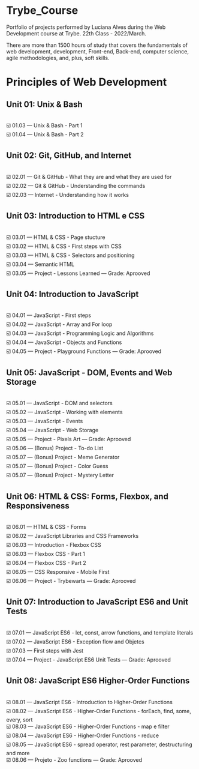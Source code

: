 # Trybe_Course 

Portfolio of projects performed by Luciana Alves during the Web Development course at Trybe. 22th Class - 2022/March.

There are more than 1500 hours of study that covers the fundamentals of web development, development, Front-end, Back-end, computer science, agile methodologies, and, plus, soft skills.

# Principles of Web Development 

 <h2> Unit 01: Unix & Bash </h2>
 <br> 
 ☑️ 01.03 — Unix & Bash - Part 1
 <div>
 ☑️ 01.04 — Unix & Bash - Part 2
 </br>
 
 <h2> Unit 02: Git, GitHub, and Internet </h2>
 <br>
 ☑️  02.01 — Git & GitHub - What they are and what they are used for
 <div>
 ☑️ 02.02 — Git & GitHub - Understanding the commands
 <div>
 ☑️  02.03 — Internet - Understanding how it works
 </br>
  
  <h2> Unit 03: Introduction to HTML e CSS </h2>
 <br>
 ☑️ 03.01 — HTML & CSS - Page stucture
 <div>
 ☑️ 03.02 — HTML & CSS - First steps with CSS
  <div>
 ☑️ 03.03 — HTML & CSS - Selectors and positioning
 <div>
 ☑️ 03.04 — Semantic HTML
 <div>
 ☑️ 03.05 — Project - Lessons Learned — Grade: Aprooved
 </br>

<h2> Unit 04: Introduction to JavaScript </h2>
<br>
 ☑️ 04.01 — JavaScript - First steps
<div>
 ☑️ 04.02 — JavaScript - Array and For loop
<div>
 ☑️ 04.03 — JavaScript - Programming Logic and Algorithms
<div>
 ☑️ 04.04 — JavaScript - Objects and Functions
<div>
 ☑️ 04.05 — Project - Playground Functions — Grade: Aprooved
</br>

<h2> Unit 05: JavaScript - DOM, Events and Web Storage </h2>
<br>
☑️ 05.01 — JavaScript - DOM and selectors
<div>
☑️ 05.02 — JavaScript - Working with elements
<div>
☑️ 05.03 — JavaScript - Events
<div>
☑️ 05.04 — JavaScript - Web Storage
<div>
☑️ 05.05 — Project - Pixels Art — Grade: Aprooved
<div>
☑️ 05.06 — (Bonus) Project - To-do List
<div>
☑️ 05.07 — (Bonus) Project - Meme Generator
<div>
☑️ 05.07 — (Bonus) Project - Color Guess
<div>
☑️ 05.07 — (Bonus) Project - Mystery Letter
</br>

<h2> Unit 06: HTML & CSS: Forms, Flexbox, and Responsiveness </h2>
<br>
☑️ 06.01 — HTML & CSS - Forms
<br>
☑️ 06.02 — JavaScript Libraries and CSS Frameworks
<br>
☑️ 06.03 — Introduction - Flexbox CSS
<br>
☑️ 06.03 — Flexbox CSS - Part 1
<br>
☑️ 06.04 — Flexbox CSS - Part 2
<br>
☑️ 06.05 — CSS Responsive - Mobile First
<br>
☑️ 06.06 — Project - Trybewarts — Grade: Aprooved
</br>

<h2> Unit 07: Introduction to JavaScript ES6 and Unit Tests </h2>
<br>
☑️ 07.01 — JavaScript ES6 - let, const, arrow functions, and template literals
<div>
☑️ 07.02 — JavaScript ES6 - Exception flow and Objetcs
<div>
☑️ 07.03 — First steps with Jest
<div>
☑️ 07.04 — Project - JavaScript ES6 Unit Tests — Grade: Aprooved
</br>

<h2> Unit 08: JavaScript ES6 Higher-Order Functions </h2>
<br>
☑️  08.01 — JavaScript ES6 - Introduction to Higher-Order Functions
<div>
☑️  08.02 — JavaScript ES6 - Higher-Order Functions - forEach, find, some, every, sort
<div>
☑️  08.03 — JavaScript ES6 - Higher-Order Functions - map e filter
<div>
☑️  08.04 — JavaScript ES6 - Higher-Order Functions - reduce
<div>
☑️  08.05 — JavaScript ES6 - spread operator, rest parameter, destructuring and more
<div>
☑️  08.06 — Projeto - Zoo functions — Grade: Aprooved
</br>
